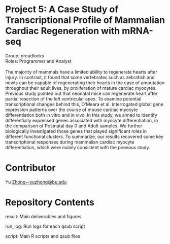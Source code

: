 # Project 5: A Case Study of Transcriptional Profile of Mammalian Cardiac Regeneration with mRNA-seq
Group: dreadlocks <br />
Roles: Programmer and Analyst <br /> <br /> 
The majority of mammals have a limited ability to regenerate hearts after injury. In contrast, it found that some vertebrates such as zebrafish and newts can be capable of regenerating their hearts in the case of amputation throughout their adult lives, by proliferation of mature cardiac myocytes. Previous study pointed out that neonatal mice can regenerate heart after partial resection of the left ventricular apex. To examine potential transcriptional changes behind this, O’Meara et al. interrogated global gene expression patterns over the course of mouse cardiac myocyte differentiation both in vitro and in vivo.
In this study, we aimed to identify differentially expressed genes associated with myocyte differentiation, in the comparison of Postnatal day 0 and Adult samples. We further biologically investigated those genes that played significant roles in different functional clusters. To summarize, our results recovered some key transcriptional responses during mammalian cardiac myocyte differentiation, which were mainly consistent with the previous study.


# Contributor
Yu Zhong--yuzhong@bu.edu

# Repository Contents
result:
  Main deliverables and figures <br />

run_log:
  Run logs for each qsub script <br />
  
script:
  Main R scripts and qsub files <br />
